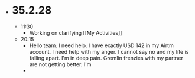 - # 35.2.28
	- 11:30
		- Working on clarifying [[My Activities]]
	- 20:15
		- Hello team. I need help. I have exactly USD 142 in my Airtm account. I need help with my anger. I cannot say no and my life is falling apart. I'm in deep pain. Gremlin frenzies with my partner are not getting better. I'm
		-